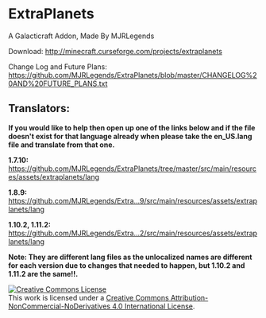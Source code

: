 # ExtraPlanets
A Galacticraft Addon, Made By MJRLegends 

Download: http://minecraft.curseforge.com/projects/extraplanets

Change Log and Future Plans: https://github.com/MJRLegends/ExtraPlanets/blob/master/CHANGELOG%20AND%20FUTURE_PLANS.txt

## Translators:

**If you would like to help then open up one of the links below and if the file doesn't exist for that language already when please take the en_US.lang file and translate from that one.**

**1.7.10:**
https://github.com/MJRLegends/ExtraPlanets/tree/master/src/main/resources/assets/extraplanets/lang

**1.8.9:**
https://github.com/MJRLegends/Extra...9/src/main/resources/assets/extraplanets/lang

**1.10.2, 1.11.2:**
https://github.com/MJRLegends/Extra...2/src/main/resources/assets/extraplanets/lang

**Note: They are different lang files as the unlocalized names are different for each version due to changes that needed to happen, but 1.10.2 and 1.11.2 are the same!!.**

<a rel="license" href="http://creativecommons.org/licenses/by-nc-nd/4.0/"><img alt="Creative Commons License" style="border-width:0" src="https://i.creativecommons.org/l/by-nc-nd/4.0/88x31.png" /></a><br />This work is licensed under a <a rel="license" href="http://creativecommons.org/licenses/by-nc-nd/4.0/">Creative Commons Attribution-NonCommercial-NoDerivatives 4.0 International License</a>.
